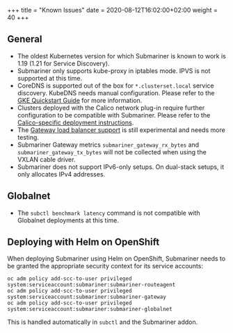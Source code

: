 +++
title = "Known Issues"
date = 2020-08-12T16:02:00+02:00
weight = 40
+++

## General

* The oldest Kubernetes version for which Submariner is known to work is 1.19 (1.21 for Service Discovery).
* Submariner only supports kube-proxy in iptables mode. IPVS is not supported at this time.
* CoreDNS is supported out of the box for `*.clusterset.local` service discovery. KubeDNS needs manual configuration. Please refer to the
[GKE Quickstart Guide](../../getting-started/quickstart/managed-kubernetes/gke/#final-workaround-for-kubedns) for more information.
* Clusters deployed with the Calico network plug-in require further configuration to be compatible with Submariner. Please refer to the
[Calico-specific deployment instructions](../deployment/calico/).
* The [Gateway load balancer support](../../getting-started/quickstart/openshift/gcp-lb/) is still experimental and needs more testing.
* Submariner Gateway metrics `submariner_gateway_rx_bytes` and `submariner_gateway_tx_bytes` will not be collected when using the
VXLAN cable driver.
* Submariner does not support IPv6-only setups. On dual-stack setups, it only allocates IPv4 addresses.

## Globalnet

* The `subctl benchmark latency` command is not compatible with Globalnet deployments at this time.

## Deploying with Helm on OpenShift

When deploying Submariner using Helm on OpenShift, Submariner needs to be granted the appropriate security context for its service accounts:

```shell
oc adm policy add-scc-to-user privileged system:serviceaccount:submariner:submariner-routeagent
oc adm policy add-scc-to-user privileged system:serviceaccount:submariner:submariner-gateway
oc adm policy add-scc-to-user privileged system:serviceaccount:submariner:submariner-globalnet
```

This is handled automatically in `subctl` and the Submariner addon.
